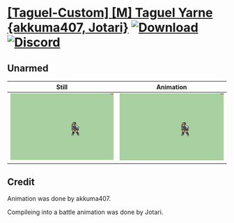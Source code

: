 # [\[Taguel-Custom\] \[M\] Taguel Yarne {akkuma407, Jotari}](./) [![Download](https://img.shields.io/badge/Download--red?style=social&logo=github)](https://minhaskamal.github.io/DownGit/#/home?url=https://github.com/Klokinator/FE-Repo/tree/main/Battle%20Animations%2FMonsters%20-%20Dragons%20and%20Special%2F%5BTaguel-Custom%5D%20%5BM%5D%20Taguel%20Yarne%20%7Bakkuma407%2C%20Jotari%7D%2F8.%20Unarmed) [![Discord](https://img.shields.io/badge/Discord--blue?style=social&logo=discord)](https://discord.gg/C7VNGnyTPA)

## Unarmed

| Still | Animation |
| :---: | :-------: |
| ![Unarmed still](./Unarmed_000.png) | ![Unarmed](./Unarmed.gif) |

## Credit

Animation was done by akkuma407.

Compileing into a battle animation was done by Jotari.
